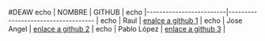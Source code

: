 #DEAW 
 
echo | NOMBRE                  | GITHUB                                                            |
echo |-------------------------|------------------------------------                               |
echo | Raul  				           | [enalce a github 1](https://github.com/raul1641/DEAW)             |
echo | Jose Angel              | [enlace a github 2](https://github.com/joseAngelCabeza/DEAW)      |
echo | Pablo López             | [enlace a github 3](https://github.com/PLG131313/REPOSITORIODEAW) |
